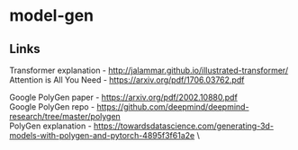 # model-gen

## Links

Transformer explanation - http://jalammar.github.io/illustrated-transformer/ \
Attention is All You Need - https://arxiv.org/pdf/1706.03762.pdf

Google PolyGen paper - https://arxiv.org/pdf/2002.10880.pdf \
Google PolyGen repo - https://github.com/deepmind/deepmind-research/tree/master/polygen \
PolyGen explanation - https://towardsdatascience.com/generating-3d-models-with-polygen-and-pytorch-4895f3f61a2e \

